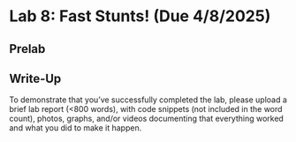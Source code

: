 # Lab 8: Fast Stunts! (Due 4/8/2025)
## Prelab

## Write-Up
To demonstrate that you’ve successfully completed the lab, please upload a brief lab report (<800 words), with code snippets (not included in the word count), photos, graphs, and/or videos documenting that everything worked and what you did to make it happen.

